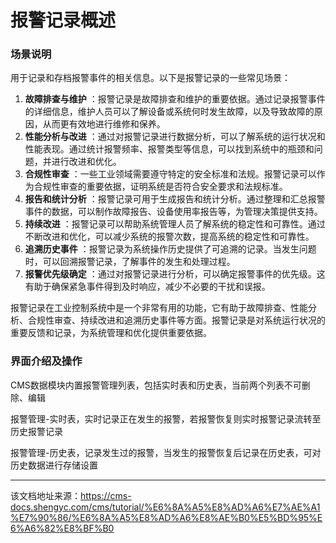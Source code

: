 # 报警记录概述

### 场景说明​

用于记录和存档报警事件的相关信息。以下是报警记录的一些常见场景：

  1. **故障排查与维护** ：报警记录是故障排查和维护的重要依据。通过记录报警事件的详细信息，维护人员可以了解设备或系统何时发生故障，以及导致故障的原因，从而更有效地进行维修和保养。
  2. **性能分析与改进** ：通过对报警记录进行数据分析，可以了解系统的运行状况和性能表现。通过统计报警频率、报警类型等信息，可以找到系统中的瓶颈和问题，并进行改进和优化。
  3. **合规性审查** ：一些工业领域需要遵守特定的安全标准和法规。报警记录可以作为合规性审查的重要依据，证明系统是否符合安全要求和法规标准。
  4. **报告和统计分析** ：报警记录可用于生成报告和统计分析。通过整理和汇总报警事件的数据，可以制作故障报告、设备使用率报告等，为管理决策提供支持。
  5. **持续改进** ：报警记录可以帮助系统管理人员了解系统的稳定性和可靠性。通过不断改进和优化，可以减少系统的报警次数，提高系统的稳定性和可靠性。
  6. **追溯历史事件** ：报警记录为系统操作历史提供了可追溯的记录。当发生问题时，可以回溯报警记录，了解事件的发生和处理过程。
  7. **报警优先级确定** ：通过对报警记录进行分析，可以确定报警事件的优先级。这有助于确保紧急事件得到及时响应，减少不必要的干扰和误报。



报警记录在工业控制系统中是一个非常有用的功能，它有助于故障排查、性能分析、合规性审查、持续改进和追溯历史事件等方面。报警记录是对系统运行状况的重要反馈和记录，为系统管理和优化提供重要依据。

### 界面介绍及操作​

CMS数据模块内置报警管理列表，包括实时表和历史表，当前两个列表不可删除、编辑

报警管理-实时表，实时记录正在发生的报警，若报警恢复则实时报警记录流转至历史报警记录

报警管理-历史表，记录发生过的报警，当发生的报警恢复后记录在历史表，可对历史数据进行存储设置


---

该文档地址来源：https://cms-docs.shengyc.com/cms/tutorial/%E6%8A%A5%E8%AD%A6%E7%AE%A1%E7%90%86/%E6%8A%A5%E8%AD%A6%E8%AE%B0%E5%BD%95%E6%A6%82%E8%BF%B0